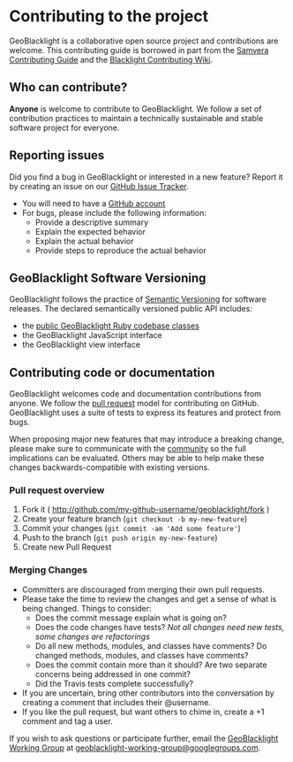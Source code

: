 
# Contributing to the project
GeoBlacklight is a collaborative open source project and contributions are welcome. This contributing guide is borrowed in part from the [Samvera Contributing Guide](https://github.com/samvera/hydra/blob/master/CONTRIBUTING.md) and the [Blacklight Contributing Wiki](https://github.com/projectblacklight/blacklight/wiki/Contributing-to-Blacklight).

## Who can contribute?
**Anyone** is welcome to contribute to GeoBlacklight. We follow a set of contribution practices to maintain a technically sustainable and stable software project for everyone.

## Reporting issues
Did you find a bug in GeoBlacklight or interested in a new feature? Report it by creating an issue on our [GitHub Issue Tracker](https://github.com/geoblacklight/geoblacklight/issues).

 - You will need to have a [GitHub account](https://github.com/signup/free)
 - For bugs, please include the following information:
    - Provide a descriptive summary
    - Explain the expected behavior
    - Explain the actual behavior
    - Provide steps to reproduce the actual behavior

## GeoBlacklight Software Versioning
GeoBlacklight follows the practice of [Semantic Versioning](https://semver.org/) for software releases. The declared semantically versioned public API includes:
 
 - the [public GeoBlacklight Ruby codebase classes](https://www.rubydoc.info/gems/geoblacklight)
 - the GeoBlacklight JavaScript interface
 - the GeoBlacklight view interface

## Contributing code or documentation
GeoBlacklight welcomes code and documentation contributions from anyone. We follow the [pull request](https://help.github.com/articles/using-pull-requests/) model for contributing on GitHub. GeoBlacklight uses a suite of tests to express its features and protect from bugs.

When proposing major new features that may introduce a breaking change, please make sure to communicate with the [community](http://geoblacklight.org/connect) so the full implications can be evaluated. Others may be able to help make these changes backwards-compatible with existing versions.

### Pull request overview
1. Fork it ( http://github.com/my-github-username/geoblacklight/fork )
2. Create your feature branch (`git checkout -b my-new-feature`)
3. Commit your changes (`git commit -am 'Add some feature'`)
4. Push to the branch (`git push origin my-new-feature`)
5. Create new Pull Request

### Merging Changes

- Committers are discouraged from merging their own pull requests.
- Please take the time to review the changes and get a sense of what is being changed. Things to consider:
  - Does the commit message explain what is going on?
  - Does the code changes have tests? _Not all changes need new tests, some changes are refactorings_
  - Do all new methods, modules, and classes have comments? Do changed methods, modules, and classes have comments?
  - Does the commit contain more than it should? Are two separate concerns being addressed in one commit?
  - Did the Travis tests complete successfully?
- If you are uncertain, bring other contributors into the conversation by creating a comment that includes their @username.
- If you like the pull request, but want others to chime in, create a +1 comment and tag a user.

If you wish to ask questions or participate further, email the [GeoBlacklight Working Group](https://groups.google.com/forum/#!forum/geoblacklight-working-group) at [geoblacklight-working-group@googlegroups.com](mailto:geoblacklight-working-group@googlegroups.com).
